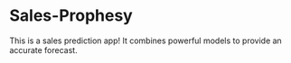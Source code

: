 # Sales-Prophesy
This is a sales prediction app! It combines powerful models to provide an accurate forecast. 
